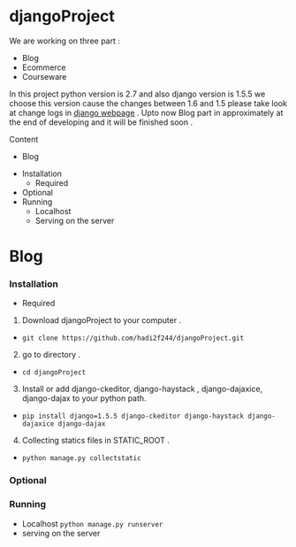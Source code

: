 djangoProject
=============

We are working on three  part :

* Blog
* Ecommerce
* Courseware

In this project python version is 2.7 and also django version is 1.5.5 we choose this version cause the changes between 1.6 and 1.5 please take look at change logs in [django webpage]( https://www.djangoproject.com/ ) . Upto now Blog part in approximately at the end of developing and it will be finished soon .

Content

* Blog
 - Installation
   - Required
 - Optional
 - Running
   - Localhost
   - Serving on the server

Blog
================

### Installation

* Required

1. Download djangoProject to your computer .
  - ```git clone https://github.com/hadi2f244/djangoProject.git```
2. go to directory .
  - ```cd djangoProject```
3. Install or add django-ckeditor, django-haystack , django-dajaxice, django-dajax to your python path.
  - ``` pip install django=1.5.5 django-ckeditor django-haystack django-dajaxice django-dajax ```
4. Collecting statics files in STATIC_ROOT .
  - ``` python manage.py collectstatic ```

### Optional

### Running

* Localhost
```python manage.py runserver```
* serving on the server





